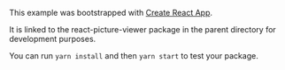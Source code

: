 This example was bootstrapped with [Create React App](https://github.com/facebook/create-react-app).

It is linked to the react-picture-viewer package in the parent directory for development purposes.

You can run `yarn install` and then `yarn start` to test your package.
